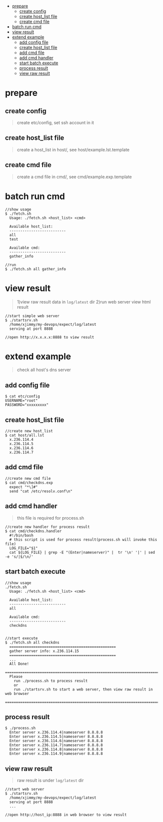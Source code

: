 <!-- TOC depthFrom:1 depthTo:6 withLinks:1 updateOnSave:1 orderedList:0 -->

- [prepare](#prepare)
	- [create config](#create-config)
	- [create host_list file](#create-hostlist-file)
	- [create cmd file](#create-cmd-file)
- [batch run cmd](#batch-run-cmd)
- [view result](#view-result)
- [extend example](#extend-example)
	- [add config file](#add-config-file)
	- [create host_list file](#create-hostlist-file)
	- [add cmd file](#add-cmd-file)
	- [add cmd handler](#add-cmd-handler)
	- [start batch execute](#start-batch-execute)
	- [process result](#process-result)
	- [view raw result](#view-raw-result)

<!-- /TOC -->

# prepare

## create config

> create etc/config, set ssh account in it

## create host_list file

> create a host_list in host/, see host/example.lst.template

## create cmd file

> create a cmd file in cmd/, see cmd/example.exp.template

# batch run cmd
```
//show usage
$ ./fetch.sh
  Usage: ./fetch.sh <host_list> <cmd>

  Available host_list:
  --------------------------
  all
  test

  Available cmd:
  --------------------------
  gather_info

//run
$ ./fetch.sh all gather_info
```

# view result

> 1)view raw result data in `log/latest` dir
> 2)run web server view html result

```
//start simple web server
$ ./startsrv.sh
  /home/xjimmy/my-devops/expect/log/latest
  serving at port 8888

//open http://x.x.x.x:8888 to view result
```

# extend example
> check all host's dns server

## add config file
```
$ cat etc/config
USERNAME="root"
PASSWORD="xxxxxxxxx"
```

## create host_list file
```
//create new host_list
$ cat host/all.lst
  x.236.114.4
  x.236.114.5
  x.236.114.6
  x.236.114.7
```

## add cmd file
```
//create new cmd file
$ cat cmd/checkdns.exp
  expect "*\]#"
  send "cat /etc/resolv.conf\n"
```

## add cmd handler

> this file is required for process.sh

```
//create new handler for process result
$ cat cmd/checkdns.handler
  #!/bin/bash
  # this script is used for process result(process.sh will invoke this file)
  LOG_FILE="$1"
  cat ${LOG_FILE} | grep -E "(Enter|nameserver)" |  tr '\n' '|' | sed -e 's/|$/\n/'
```

## start batch execute
```
//show usage
./fetch.sh
  Usage: ./fetch.sh <host_list> <cmd>

  Available host_list:
  --------------------------
  all

  Available cmd:
  --------------------------
  checkdns


//start execute
$ ./fetch.sh all checkdns
  =================================================
  gather server info: x.236.114.15
  =================================================
  ...
  All Done!
  ================================================================================
  Please
    run ./process.sh to process result
    or
    run ./startsrv.sh to start a web server, then view raw result in web browser
  ================================================================================
```

## process result
```
$ ./process.sh
  Enter server x.236.114.4|nameserver 8.8.8.8
  Enter server x.236.114.5|nameserver 8.8.8.8
  Enter server x.236.114.6|nameserver 8.8.8.8
  Enter server x.236.114.7|nameserver 8.8.8.8
  Enter server x.236.114.8|nameserver 8.8.8.8
  Enter server x.236.114.9|nameserver 8.8.8.8
```

## view raw result

> raw result is under `log/latest` dir

```
//start web server
$ ./startsrv.sh
  /home/xjimmy/my-devops/expect/log/latest
  serving at port 8888
  ...

//open http://host_ip:8888 in web browser to view result
```
